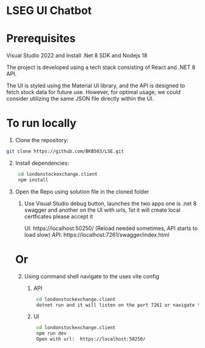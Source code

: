 # LSEG UI Chatbot

# Prerequisites
Visual Studio 2022 and
Install .Net 8 SDK and Nodejs 18

 The project is developed using a tech stack consisting of React and .NET 8 API.

 The UI is styled using the Material UI library, and the API is designed to fetch stock data for future use. However, for optimal usage, we could consider utilizing the same JSON file directly within the UI.

 # To run locally

 1. Clone the repository:

   ```sh
   git clone https://github.com/BKB503/LSE.git
   ```

2. Install dependencies:

   ```sh
	cd londonstockexchange.client
    npm install
   ```

3. Open the Repo using solution file in the cloned folder 
	1. Use Visual Studio debug button, launches the two apps one is .net 8 swagger and another on the UI with urls, 1st it will create local certficates please accept it
	     
		 UI: https://localhost:50250/ (Reload needed sometimes, API starts to load slow)
		 API: https://localhost:7261/swagger/index.html
	# Or
	2.  Using command shell navigate to the uses vite config
		
		1. API
       
			```sh 
			 cd londonstockexchange.client
			 dotnet run and it will listen on the port 7261 or navigate to https://localhost:7261/swagger/index.html
			```
	  
	    2. UI
			```sh 
			 cd londonstockexchange.client
			 npm run dev
		     Open with url:  https://localhost:50250/
			```